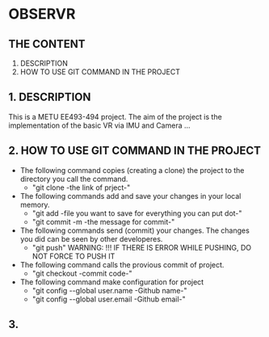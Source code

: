 # OBSERVR

## THE CONTENT
1. DESCRIPTION
2. HOW TO USE GIT COMMAND IN THE PROJECT 

## 1. DESCRIPTION
This is a METU EE493-494 project. The aim of the project is the implementation of the basic VR via IMU and Camera ...

## 2. HOW TO USE GIT COMMAND IN THE PROJECT
-   The following command copies (creating a clone) the project to the directory you call the command.
    *   "git clone -the link of prject-" 
-   The following commands add and save your changes in your local memory.
    *   "git add -file you want to save for everything you can put dot-"
    *   "git commit -m -the message for commit-"
-   The following commands send (commit) your changes. The changes you did can be seen by other developeres.
    *   "git push"      WARNING: !!! IF THERE IS ERROR WHILE PUSHING, DO NOT FORCE TO PUSH IT
-   The following command calls the provious commit of project.
    *   "git checkout -commit code-" 
-   The following command make configuration for project
    *   "git config --global user.name -Github name-"
    *   "git config --global user.email -Github email-"
## 3. 
                    



